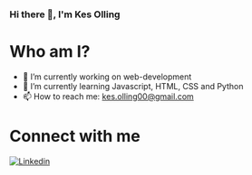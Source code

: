 ### Hi there 👋, I'm Kes Olling


<!--
Here are some ideas to get you started:

- 🔭 I’m currently working on web-development
- 🌱 I’m currently learning ...
- 👯 I’m looking to collaborate on ...
- 🤔 I’m looking for help with ...
- 💬 Ask me about ...

- 😄 Pronouns: ...
- ⚡ Fun fact: ...
-->
# Who am I?

- 🔭 I’m currently working on web-development
- 🌱 I’m currently learning Javascript, HTML, CSS and Python
- 📫 How to reach me: kes.olling00@gmail.com

# Connect with me

[![Linkedin](https://blog.waalaxy.com/nl/linkedin-logo-leer-alles/)](https://www.linkedin.com/in/kes-olling-b54a82164/)


